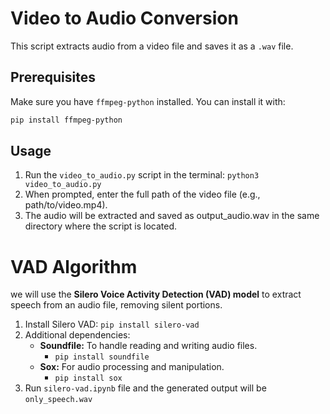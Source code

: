 # Video to Audio Conversion

This script extracts audio from a video file and saves it as a `.wav` file.

## Prerequisites

Make sure you have `ffmpeg-python` installed. You can install it with:

```bash
pip install ffmpeg-python
```

## Usage
1. Run the `video_to_audio.py` script in the terminal:
    `python3 video_to_audio.py`
2. When prompted, enter the full path of the video file (e.g., path/to/video.mp4).
3. The audio will be extracted and saved as output_audio.wav in the same directory where the script is located.

# VAD Algorithm
we will use the **Silero Voice Activity Detection (VAD) model** to extract speech from an audio file, removing silent portions.

1. Install Silero VAD:
    `pip install silero-vad`
2. Additional dependencies:
    * **Soundfile:** To handle reading and writing audio files.
        * `pip install soundfile`
    * **Sox:** For audio processing and manipulation.
        * `pip install sox`
3. Run `silero-vad.ipynb` file and the generated output will be `only_speech.wav` 
